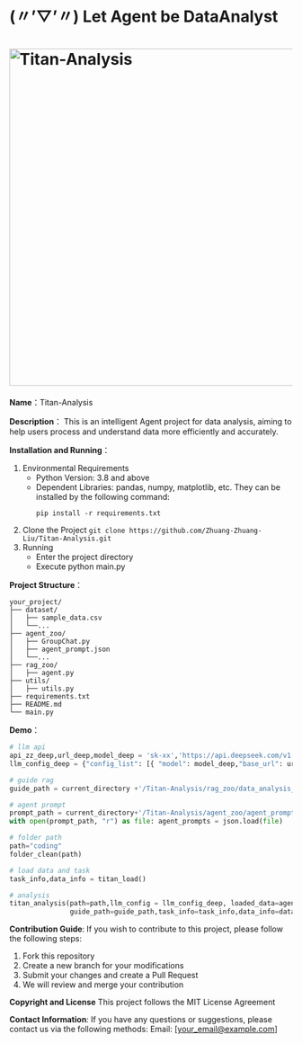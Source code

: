 # (〃’▽’〃) Let Agent be DataAnalyst
<h1 align="left">
<img src="https://github.com/Zhuang-Zhuang-Liu/Titan-Analysis/blob/main/picture/whiteboard_exported_image_00.jpg" width="600" alt="Titan-Analysis">
</h1>


**Name**：Titan-Analysis

**Description**：
This is an intelligent Agent project for data analysis, aiming to help users process and understand data more efficiently and accurately.
 
**Installation and Running**：
1. Environmental Requirements
    - Python Version: 3.8 and above
    - Dependent Libraries: pandas, numpy, matplotlib, etc. They can be installed by the following command:
        ```
        pip install -r requirements.txt
        ```
2. Clone the Project
        ```
        git clone https://github.com/Zhuang-Zhuang-Liu/Titan-Analysis.git
        ```
3. Running
    - Enter the project directory
    - Execute python main.py

**Project Structure**：
```
your_project/
├── dataset/
│   ├── sample_data.csv
│   └──...
├── agent_zoo/
│   ├── GroupChat.py
│   ├── agent_prompt.json
│   └──...
├── rag_zoo/
│   ├── agent.py
├── utils/
│   ├── utils.py
├── requirements.txt
├── README.md
└── main.py
```

**Demo**：
```python
# llm api
api_zz_deep,url_deep,model_deep = 'sk-xx','https://api.deepseek.com/v1',"deepseek-chat"
llm_config_deep = {"config_list": [{ "model": model_deep,"base_url": url_deep,"api_key": api_zz_deep,"temperature": 0,"cache_seed":None  }] }  

# guide rag
guide_path = current_directory +'/Titan-Analysis/rag_zoo/data_analysis_guide.txt'

# agent prompt
prompt_path = current_directory+'/Titan-Analysis/agent_zoo/agent_prompts.json'
with open(prompt_path, "r") as file: agent_prompts = json.load(file)

# folder path
path="coding"
folder_clean(path)

# load data and task
task_info,data_info = titan_load()

# analysis
titan_analysis(path=path,llm_config = llm_config_deep, loaded_data=agent_prompts, 
               guide_path=guide_path,task_info=task_info,data_info=data_info)
```

**Contribution Guide**:
If you wish to contribute to this project, please follow the following steps:
1. Fork this repository
2. Create a new branch for your modifications
3. Submit your changes and create a Pull Request
4. We will review and merge your contribution
   
**Copyright and License**
This project follows the MIT License Agreement

**Contact Information**:
If you have any questions or suggestions, please contact us via the following methods:
Email: [your_email@example.com]
